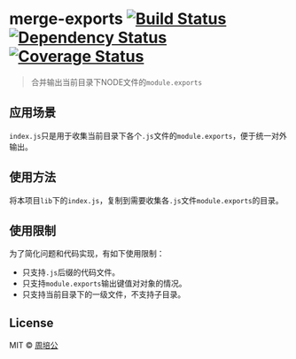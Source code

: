 # merge-exports [![Build Status][travis-image]][travis-url] [![Dependency Status][daviddm-image]][daviddm-url] [![Coverage Status](https://coveralls.io/repos/github/peigong/merge-exports/badge.svg?branch=master)](https://coveralls.io/github/peigong/merge-exports?branch=master) #

> 合并输出当前目录下NODE文件的`module.exports`

## 应用场景 ##

`index.js`只是用于收集当前目录下各个`.js`文件的`module.exports`，便于统一对外输出。

## 使用方法 ##

将本项目`lib`下的`index.js`，复制到需要收集各`.js`文件`module.exports`的目录。

## 使用限制 ##

为了简化问题和代码实现，有如下使用限制：

- 只支持`.js`后缀的代码文件。
- 只支持`module.exports`输出键值对对象的情况。
- 只支持当前目录下的一级文件，不支持子目录。

## License

MIT © [周培公](http://www.peigong.net)

[npm-image]: https://badge.fury.io/js/merge-exports.svg
[npm-url]: https://npmjs.org/package/merge-exports
[travis-image]: https://travis-ci.org/peigong/merge-exports.svg?branch=master
[travis-url]: https://travis-ci.org/peigong/merge-exports
[daviddm-image]: https://david-dm.org/peigong/merge-exports.svg?theme=shields.io
[daviddm-url]: https://david-dm.org/peigong/merge-exports
[coveralls-image]: https://coveralls.io/repos/peigong/merge-exports/badge.svg
[coveralls-url]: https://coveralls.io/r/peigong/merge-exports
